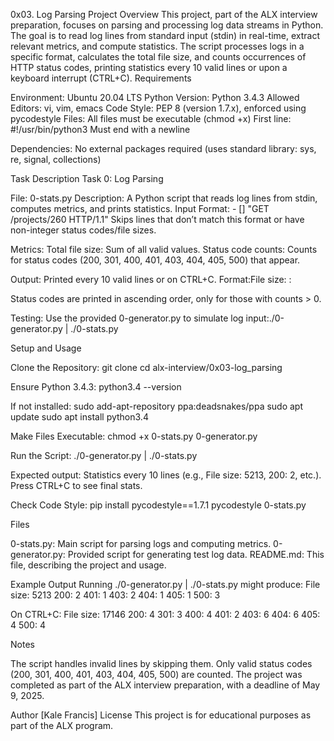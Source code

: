0x03. Log Parsing
Project Overview
This project, part of the ALX interview preparation, focuses on parsing and processing log data streams in Python. The goal is to read log lines from standard input (stdin) in real-time, extract relevant metrics, and compute statistics. The script processes logs in a specific format, calculates the total file size, and counts occurrences of HTTP status codes, printing statistics every 10 valid lines or upon a keyboard interrupt (CTRL+C).
Requirements

Environment: Ubuntu 20.04 LTS
Python Version: Python 3.4.3
Allowed Editors: vi, vim, emacs
Code Style: PEP 8 (version 1.7.x), enforced using pycodestyle
Files:
All files must be executable (chmod +x)
First line: #!/usr/bin/python3
Must end with a newline


Dependencies: No external packages required (uses standard library: sys, re, signal, collections)

Task Description
Task 0: Log Parsing

File: 0-stats.py
Description: A Python script that reads log lines from stdin, computes metrics, and prints statistics.
Input Format: <IP Address> - [<date>] "GET /projects/260 HTTP/1.1" <status code> <file size>
Skips lines that don’t match this format or have non-integer status codes/file sizes.


Metrics:
Total file size: Sum of all valid <file size> values.
Status code counts: Counts for status codes (200, 301, 400, 401, 403, 404, 405, 500) that appear.


Output:
Printed every 10 valid lines or on CTRL+C.
Format:File size: <total size>
<status code>: <count>

Status codes are printed in ascending order, only for those with counts > 0.


Testing: Use the provided 0-generator.py to simulate log input:./0-generator.py | ./0-stats.py



Setup and Usage

Clone the Repository:
git clone <your-repo-url>
cd alx-interview/0x03-log_parsing


Ensure Python 3.4.3:
python3.4 --version

If not installed:
sudo add-apt-repository ppa:deadsnakes/ppa
sudo apt update
sudo apt install python3.4


Make Files Executable:
chmod +x 0-stats.py 0-generator.py


Run the Script:
./0-generator.py | ./0-stats.py


Expected output: Statistics every 10 lines (e.g., File size: 5213, 200: 2, etc.).
Press CTRL+C to see final stats.


Check Code Style:
pip install pycodestyle==1.7.1
pycodestyle 0-stats.py



Files

0-stats.py: Main script for parsing logs and computing metrics.
0-generator.py: Provided script for generating test log data.
README.md: This file, describing the project and usage.

Example Output
Running ./0-generator.py | ./0-stats.py might produce:
File size: 5213
200: 2
401: 1
403: 2
404: 1
405: 1
500: 3

On CTRL+C:
File size: 17146
200: 4
301: 3
400: 4
401: 2
403: 6
404: 6
405: 4
500: 4

Notes

The script handles invalid lines by skipping them.
Only valid status codes (200, 301, 400, 401, 403, 404, 405, 500) are counted.
The project was completed as part of the ALX interview preparation, with a deadline of May 9, 2025.

Author
[Kale Francis]
License
This project is for educational purposes as part of the ALX program.
